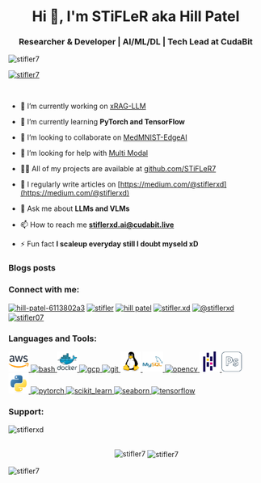 <h1 align="center">Hi 👋, I'm STiFLeR aka Hill Patel</h1>
<h3 align="center">Researcher & Developer | AI/ML/DL | Tech Lead at CudaBit</h3>

<p align="left"> <img src="https://komarev.com/ghpvc/?username=stifler7&label=Profile%20views&color=0e75b6&style=flat" alt="stifler7" /> </p>

<p align="left"> <a href="https://github.com/ryo-ma/github-profile-trophy"><img src="https://github-profile-trophy.vercel.app/?username=stifler7" alt="stifler7" /></a> </p>

<p align="left"> <a href="https://twitter.com/" target="blank"><img src="https://img.shields.io/twitter/follow/?logo=twitter&style=for-the-badge" alt="" /></a> </p>

- 🔭 I’m currently working on [xRAG-LLM](https://github.com/pyschofives/xRAG-LLM)

- 🌱 I’m currently learning **PyTorch and TensorFlow**

- 👯 I’m looking to collaborate on [MedMNIST-EdgeAI](https://github.com/STiFLeR7/MedMNIST-EdgeAI)

- 🤝 I’m looking for help with [Multi Modal](https://github.com/STiFLeR7/Multi-Modal-Learning-for-Image-and-Text-Analysis)

- 👨‍💻 All of my projects are available at [github.com/STiFLeR7](github.com/STiFLeR7)

- 📝 I regularly write articles on [https://medium.com/@stiflerxd](https://medium.com/@stiflerxd)

- 💬 Ask me about **LLMs and VLMs**

- 📫 How to reach me **stiflerxd.ai@cudabit.live**

- ⚡ Fun fact **I scaleup everyday still I doubt myseld xD**

### Blogs posts
<!-- BLOG-POST-LIST:START -->
<!-- BLOG-POST-LIST:END -->

<h3 align="left">Connect with me:</h3>
<p align="left">
<a href="https://linkedin.com/in/hill-patel-6113802a3" target="blank"><img align="center" src="https://raw.githubusercontent.com/rahuldkjain/github-profile-readme-generator/master/src/images/icons/Social/linked-in-alt.svg" alt="hill-patel-6113802a3" height="30" width="40" /></a>
<a href="https://kaggle.com/stifler" target="blank"><img align="center" src="https://raw.githubusercontent.com/rahuldkjain/github-profile-readme-generator/master/src/images/icons/Social/kaggle.svg" alt="stifler" height="30" width="40" /></a>
<a href="https://fb.com/hill patel" target="blank"><img align="center" src="https://raw.githubusercontent.com/rahuldkjain/github-profile-readme-generator/master/src/images/icons/Social/facebook.svg" alt="hill patel" height="30" width="40" /></a>
<a href="https://instagram.com/stifler.xd" target="blank"><img align="center" src="https://raw.githubusercontent.com/rahuldkjain/github-profile-readme-generator/master/src/images/icons/Social/instagram.svg" alt="stifler.xd" height="30" width="40" /></a>
<a href="https://medium.com/@stiflerxd" target="blank"><img align="center" src="https://raw.githubusercontent.com/rahuldkjain/github-profile-readme-generator/master/src/images/icons/Social/medium.svg" alt="@stiflerxd" height="30" width="40" /></a>
<a href="https://discord.gg/stifler07" target="blank"><img align="center" src="https://raw.githubusercontent.com/rahuldkjain/github-profile-readme-generator/master/src/images/icons/Social/discord.svg" alt="stifler07" height="30" width="40" /></a>
</p>

<h3 align="left">Languages and Tools:</h3>
<p align="left"> <a href="https://aws.amazon.com" target="_blank" rel="noreferrer"> <img src="https://raw.githubusercontent.com/devicons/devicon/master/icons/amazonwebservices/amazonwebservices-original-wordmark.svg" alt="aws" width="40" height="40"/> </a> <a href="https://www.gnu.org/software/bash/" target="_blank" rel="noreferrer"> <img src="https://www.vectorlogo.zone/logos/gnu_bash/gnu_bash-icon.svg" alt="bash" width="40" height="40"/> </a> <a href="https://www.docker.com/" target="_blank" rel="noreferrer"> <img src="https://raw.githubusercontent.com/devicons/devicon/master/icons/docker/docker-original-wordmark.svg" alt="docker" width="40" height="40"/> </a> <a href="https://cloud.google.com" target="_blank" rel="noreferrer"> <img src="https://www.vectorlogo.zone/logos/google_cloud/google_cloud-icon.svg" alt="gcp" width="40" height="40"/> </a> <a href="https://git-scm.com/" target="_blank" rel="noreferrer"> <img src="https://www.vectorlogo.zone/logos/git-scm/git-scm-icon.svg" alt="git" width="40" height="40"/> </a> <a href="https://www.linux.org/" target="_blank" rel="noreferrer"> <img src="https://raw.githubusercontent.com/devicons/devicon/master/icons/linux/linux-original.svg" alt="linux" width="40" height="40"/> </a> <a href="https://www.mysql.com/" target="_blank" rel="noreferrer"> <img src="https://raw.githubusercontent.com/devicons/devicon/master/icons/mysql/mysql-original-wordmark.svg" alt="mysql" width="40" height="40"/> </a> <a href="https://opencv.org/" target="_blank" rel="noreferrer"> <img src="https://www.vectorlogo.zone/logos/opencv/opencv-icon.svg" alt="opencv" width="40" height="40"/> </a> <a href="https://pandas.pydata.org/" target="_blank" rel="noreferrer"> <img src="https://raw.githubusercontent.com/devicons/devicon/2ae2a900d2f041da66e950e4d48052658d850630/icons/pandas/pandas-original.svg" alt="pandas" width="40" height="40"/> </a> <a href="https://www.photoshop.com/en" target="_blank" rel="noreferrer"> <img src="https://raw.githubusercontent.com/devicons/devicon/master/icons/photoshop/photoshop-line.svg" alt="photoshop" width="40" height="40"/> </a> <a href="https://www.python.org" target="_blank" rel="noreferrer"> <img src="https://raw.githubusercontent.com/devicons/devicon/master/icons/python/python-original.svg" alt="python" width="40" height="40"/> </a> <a href="https://pytorch.org/" target="_blank" rel="noreferrer"> <img src="https://www.vectorlogo.zone/logos/pytorch/pytorch-icon.svg" alt="pytorch" width="40" height="40"/> </a> <a href="https://scikit-learn.org/" target="_blank" rel="noreferrer"> <img src="https://upload.wikimedia.org/wikipedia/commons/0/05/Scikit_learn_logo_small.svg" alt="scikit_learn" width="40" height="40"/> </a> <a href="https://seaborn.pydata.org/" target="_blank" rel="noreferrer"> <img src="https://seaborn.pydata.org/_images/logo-mark-lightbg.svg" alt="seaborn" width="40" height="40"/> </a> <a href="https://www.tensorflow.org" target="_blank" rel="noreferrer"> <img src="https://www.vectorlogo.zone/logos/tensorflow/tensorflow-icon.svg" alt="tensorflow" width="40" height="40"/> </a> </p>

<h3 align="left">Support:</h3>
<p><a href="https://www.buymeacoffee.com/stiflerxd"> <img align="left" src="https://cdn.buymeacoffee.com/buttons/v2/default-yellow.png" height="50" width="210" alt="stiflerxd" /></a></p><br><br>

<p><img align="left" src="https://github-readme-stats.vercel.app/api/top-langs?username=stifler7&show_icons=true&locale=en&layout=compact" alt="stifler7" /></p>

<p>&nbsp;<img align="center" src="https://github-readme-stats.vercel.app/api?username=stifler7&show_icons=true&locale=en" alt="stifler7" /></p>

<p><img align="center" src="https://github-readme-streak-stats.herokuapp.com/?user=stifler7&" alt="stifler7" /></p>
